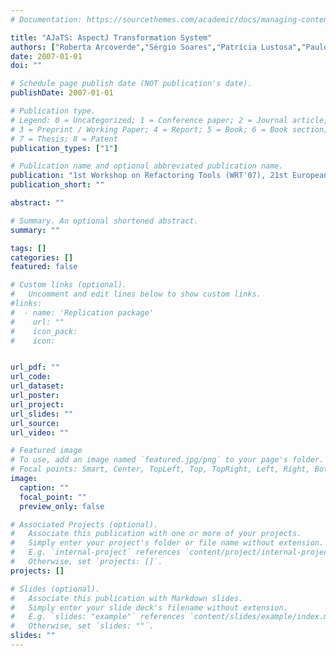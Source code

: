 ```yaml
---
# Documentation: https://sourcethemes.com/academic/docs/managing-content/

title: "AJaTS: AspectJ Transformation System"
authors: ["Roberta Arcoverde","Sérgio Soares","Patrícia Lustosa","Paulo Borba"]
date: 2007-01-01
doi: ""

# Schedule page publish date (NOT publication's date).
publishDate: 2007-01-01

# Publication type.
# Legend: 0 = Uncategorized; 1 = Conference paper; 2 = Journal article;
# 3 = Preprint / Working Paper; 4 = Report; 5 = Book; 6 = Book section;
# 7 = Thesis; 8 = Patent
publication_types: ["1"]

# Publication name and optional abbreviated publication name.
publication: "1st Workshop on Refactoring Tools (WRT'07), 21st European Conference on Object-Oriented Programming (ECOOP 2007)"
publication_short: ""

abstract: ""

# Summary. An optional shortened abstract.
summary: ""

tags: []
categories: []
featured: false

# Custom links (optional).
#   Uncomment and edit lines below to show custom links.
#links:
#  - name: 'Replication package'
#    url: ""
#    icon_pack: 
#    icon: 


url_pdf: ""
url_code:
url_dataset:
url_poster:
url_project:
url_slides: ""
url_source:
url_video: ""

# Featured image
# To use, add an image named `featured.jpg/png` to your page's folder. 
# Focal points: Smart, Center, TopLeft, Top, TopRight, Left, Right, BottomLeft, Bottom, BottomRight.
image:
  caption: ""
  focal_point: ""
  preview_only: false

# Associated Projects (optional).
#   Associate this publication with one or more of your projects.
#   Simply enter your project's folder or file name without extension.
#   E.g. `internal-project` references `content/project/internal-project/index.md`.
#   Otherwise, set `projects: []`.
projects: []

# Slides (optional).
#   Associate this publication with Markdown slides.
#   Simply enter your slide deck's filename without extension.
#   E.g. `slides: "example"` references `content/slides/example/index.md`.
#   Otherwise, set `slides: ""`.
slides: ""
---
```


